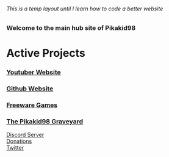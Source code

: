 ###### This is a temp layout until I learn how to code a better website

### Welcome to the main hub site of Pikakid98

# Active Projects
### [Youtuber Website](https://pikakid98.github.io/yt-site)
### [Github Website](https://git-pikakid98.github.io/)
### [Freeware Games](https://pikakid98.github.io/games)
### [The Pikakid98 Graveyard](https://pikakid98.github.io/archive)



[Discord Server](https://pikakid98.github.io/discord)
\
[Donations](https://pikakid98.github.io/donate)
\
[Twitter](https://pikakid98.github.io/twitter)
